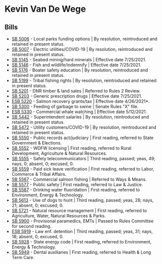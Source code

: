 # Kevin Van De Wege
## Bills
* [SB 5006](/bill/2021-22/sb/5006/) - Local parks funding options | By resolution, reintroduced and retained in present status.
* [SB 5007](/bill/2021-22/sb/5007/) - Electric utilities/COVID-19 | By resolution, reintroduced and retained in present status.
* [SB 5145](/bill/2021-22/sb/5145/) - Seabed mining/hard minerals | Effective date 7/25/2021.
* [SB 5146](/bill/2021-22/sb/5146/) - Fish and wildlife/indemnify | Effective date 7/25/2021.
* [SB 5176](/bill/2021-22/sb/5176/) - Boater safety education | By resolution, reintroduced and retained in present status.
* [SB 5199](/bill/2021-22/sb/5199/) - Tribal fishing rights | By resolution, reintroduced and retained in present status.
* [SB 5201](/bill/2021-22/sb/5201/) - DNR timber & land sales | Referred to Rules 2 Review.
* [SB 5203](/bill/2021-22/sb/5203/) - Generic prescription drugs | Effective date 7/25/2021.
* [ESB 5220](/bill/2021-22/esb/5220/) - Salmon recovery grants/tax | Effective date 4/26/2021*.
* [SB 5300](/bill/2021-22/sb/5300/) - Feeding of garbage to swine | Senate Rules "X" file.
* [ESB 5330](/bill/2021-22/esb/5330/) - Commercial whale watching | Effective date 5/12/2021.
* [SB 5442](/bill/2021-22/sb/5442/) - Superintendent salaries | By resolution, reintroduced and retained in present status.
* [SB 5472](/bill/2021-22/sb/5472/) - Utility customers/COVID-19 | By resolution, reintroduced and retained in present status.
* [SB 5550](/bill/2021-22/sb/5550/) - Public records act/judiciary | First reading, referred to State Government & Elections.
* [SB 5552](/bill/2021-22/sb/5552/) - WDFW licensing | First reading, referred to Rural Development, Agriculture & Natural Resources.
* [SB 5555](/bill/2021-22/sb/5555/) - Safety telecommunicators | Third reading, passed; yeas, 49; nays, 0; absent, 0; excused, 0.
* [SB 5559](/bill/2021-22/sb/5559/) - Paid sick leave verification | First reading, referred to Labor, Commerce & Tribal Affairs.
* [SB 5567](/bill/2021-22/sb/5567/) - Commercial salmon fishing | Referred to Ways & Means.
* [SB 5577](/bill/2021-22/sb/5577/) - Public safety | First reading, referred to Law & Justice.
* [SB 5587](/bill/2021-22/sb/5587/) - Drinking water fluoridation | First reading, referred to Environment, Energy & Technology.
* [SB 5613](/bill/2021-22/sb/5613/) - Use of dogs to hunt | Third reading, passed; yeas, 28; nays, 21; absent, 0; excused, 0.
* [SB 5721](/bill/2021-22/sb/5721/) - Natural resource management | First reading, referred to Agriculture, Water, Natural Resources & Parks.
* [SB 5900](/bill/2021-22/sb/5900/) - Provisional paramedics, EMTs | Passed to Rules Committee for second reading.
* [ESB 5919](/bill/2021-22/esb/5919/) - Law enf. detention | Third reading, passed; yeas, 31; nays, 18; absent, 0; excused, 0.
* [SB 5928](/bill/2021-22/sb/5928/) - State energy code | First reading, referred to Environment, Energy & Technology.
* [SB 5949](/bill/2021-22/sb/5949/) - Dental auxiliaries | First reading, referred to Health & Long Term Care.
